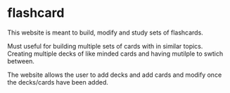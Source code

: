 # flashcard

This website is meant to build, modify and study sets of flashcards. 

Must useful for building multiple sets of cards with in similar topics. Creating multiple decks of like minded cards and having mutilple to swtich between.

The website allows the user to add decks and add cards and modify once the decks/cards have been added.

